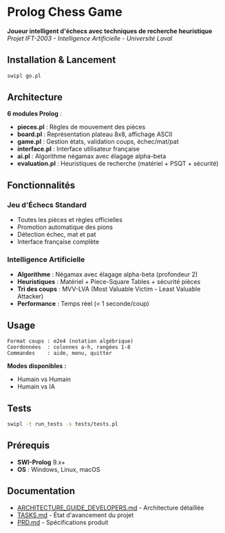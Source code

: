 # Prolog Chess Game

**Joueur intelligent d'échecs avec techniques de recherche heuristique**  
*Projet IFT-2003 - Intelligence Artificielle - Université Laval*

## Installation & Lancement

```bash
swipl go.pl
```

## Architecture

**6 modules Prolog** :
- **pieces.pl** : Règles de mouvement des pièces
- **board.pl** : Représentation plateau 8x8, affichage ASCII
- **game.pl** : Gestion états, validation coups, échec/mat/pat
- **interface.pl** : Interface utilisateur française
- **ai.pl** : Algorithme négamax avec élagage alpha-beta
- **evaluation.pl** : Heuristiques de recherche (matériel + PSQT + sécurité)

## Fonctionnalités

### Jeu d'Échecs Standard
- Toutes les pièces et règles officielles
- Promotion automatique des pions
- Détection échec, mat et pat
- Interface française complète

### Intelligence Artificielle
- **Algorithme** : Négamax avec élagage alpha-beta (profondeur 2)
- **Heuristiques** : Matériel + Piece-Square Tables + sécurité pièces  
- **Tri des coups** : MVV-LVA (Most Valuable Victim - Least Valuable Attacker)
- **Performance** : Temps réel (< 1 seconde/coup)

## Usage

```
Format coups : e2e4 (notation algébrique)
Coordonnées  : colonnes a-h, rangées 1-8
Commandes    : aide, menu, quitter
```

**Modes disponibles :**
- Humain vs Humain
- Humain vs IA

## Tests

```bash
swipl -t run_tests -s tests/tests.pl
```

## Prérequis

- **SWI-Prolog** 9.x+
- **OS** : Windows, Linux, macOS

## Documentation

- [ARCHITECTURE_GUIDE_DEVELOPERS.md](docs/ARCHITECTURE_GUIDE_DEVELOPERS.md) - Architecture détaillée
- [TASKS.md](docs/TASKS.md) - État d'avancement du projet
- [PRD.md](docs/PRD.md) - Spécifications produit